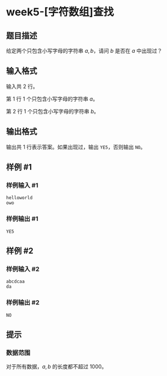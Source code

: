 # week5-[字符数组]查找

## 题目描述

给定两个只包含小写字母的字符串 $a,b$，请问 $b$ 是否在 $a$ 中出现过？

## 输入格式

输入共 $2$ 行。

第 $1$ 行 $1$ 个只包含小写字母的字符串 $a$。

第 $2$ 行 $1$ 个只包含小写字母的字符串 $b$。

## 输出格式

输出共 $1$ 行表示答案。如果出现过，输出 `YE5`，否则输出 `NO`。

## 样例 #1

### 样例输入 #1

```
helloworld
owo
```

### 样例输出 #1

```
YE5
```

## 样例 #2

### 样例输入 #2

```
abcdcaa
da
```

### 样例输出 #2

```
NO
```

## 提示

### 数据范围

对于所有数据，$a,b$ 的长度都不超过 $1000$。